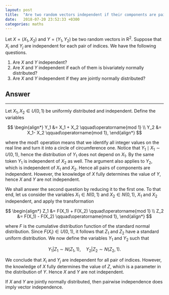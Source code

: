 ```yaml
---
layout: post
title:  "Are two random vectors independent if their components are pairwise independent?"
date:   2018-07-20 23:52:33 +0300
categories: maths
---
```


Let $X=(X_1, X_2)$ and $Y=(Y_1, Y_2)$ be two random vectors in $\operatorname{R}^2$. Suppose that $X_i$ and  $Y_j$ are independent for each pair of indices. We have the following questions.

1. Are $X$ and $Y$ independent?
2. Are $X$ and $Y$ independent if each of them is bivariately normally distributed?
3. Are $X$ and $Y$ independent if they are jointly normally distributed?

## Answer
***

Let $X_1, X_2 \in U(0,1)$ be uniformly distributed and independent. Define the variables

$$ \begin{align*}
Y_1 &= X_1 + X_2 \qquad\operatorname{mod 1} \\
Y_2 &= X_1- X_2 \qquad\operatorname{mod 1},
\end{align*} $$

where the $\operatorname{mod 1}$ operation means that we identify all integer values on the real line and turn it into a circle of circumference one. Notice that $Y_1 \mid X_1 \sim U(0,1)$, hence the distribution of $Y_1$ does not depend on $X_1$. By the same token $Y_1$ is independent of $X_2$ as well. The argument also applies to $Y_2$, which is independent of $X_1$ and $X_2$. Hence all pairs of components are independent. However, the knowledge of $X$ fully determines the value of $Y$, hence $X$ and $Y$ are not independent.

We shall answer the second question by reducing it to the first one. To that end, let us consider the variables $X_1 \in N(0,1)$ and $X_2 \in N(0,1)$, $X_1$ and $X_2$ independent, and apply the transformation

$$ \begin{align*}
Z_1 &= F(X_1) + F(X_2) \qquad\operatorname{mod 1} \\
Z_2 &= F(X_1) - F(X_2) \qquad\operatorname{mod 1},
\end{align*} $$

where $F$ is the cumulative distribution function of the standard normal distribution. Since $F(X_i) \in U(0,1)$, it follows that $Z_1$ and $Z_2$ have a standard uniform distribution. We now define the variables $Y_1$ and $Y_2$ such that

$$ Y_1 | Z_1 \sim N(Z_1,1), \quad Y_2 | Z_2 \sim N(Z_2,1). $$

We conclude that $X_i$ and $Y_j$ are independent for all pair of indices. However, the knowledge of $X$ fully determines the value of $Z$, which is a parameter in the distribution of $Y$. Hence $X$ and $Y$ are not independent.

If $X$ and $Y$ are jointly normally distributed, then pairwise independence does imply vector independence.
